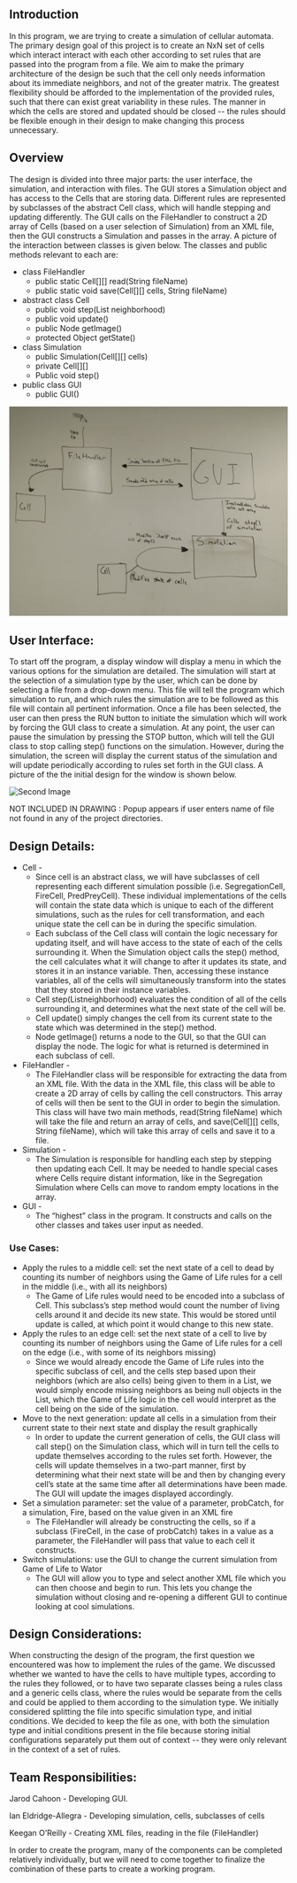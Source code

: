 ## Introduction

In this program, we are trying to create a simulation of cellular automata. The primary design goal of this project is to create an NxN set of cells which interact interact with each other according to set rules that are passed into the program from a file. We aim to make the primary architecture of the design be such that the cell only needs information about its immediate neighbors, and not of the greater matrix. The greatest flexibility should be afforded to the implementation of the provided rules, such that there can exist great variability in these rules.  The manner in which the cells are stored and updated should be closed -- the rules should be flexible enough in their design to make changing this process unnecessary. 

## Overview

The design is divided into three major parts: the user interface, the simulation, and interaction with files. The GUI stores a Simulation object and has access to the Cells that are storing data. Different rules are represented by subclasses of the abstract Cell class, which will handle stepping and updating differently. The GUI calls on the FileHandler to construct a 2D array of Cells (based on a user selection of Simulation) from an XML file, then the GUI constructs a Simulation and passes in the array. A picture of the interaction between classes is given below. 
The classes and public methods relevant to each are:
* class FileHandler
    * public static Cell[][] read(String fileName)
    * public static void save(Cell[][] cells, String fileName)
* abstract class Cell
    * public void step(List<Cell> neighborhood)
    * public void update()
    * public Node getImage()
    * protected Object getState()
* class Simulation
    * public Simulation(Cell[][] cells)
    * private Cell[][]
    * Public void step()
* public class GUI
    * public GUI()

![First Image](IMAGE_TEMP.jpg?raw=true, "Design Structure")
	
## User Interface:
To start off the program, a display window will display a menu in which the various options for the simulation are detailed. The simulation will start at the selection of a simulation type by the user, which can be done by selecting a file from a drop-down menu. This file will tell the program which simulation to run, and which rules the simulation are to be followed as this file will contain all pertinent information. Once a file has been selected, the user can then press the RUN button to initiate the simulation which will work by forcing the GUI class to create a simulation. At any point, the user can pause the simulation by pressing the STOP button, which will tell the GUI class to stop calling step() functions on the simulation. However, during the simulation, the screen will display the current status of the simulation and will update periodically according to rules set forth in the GUI class. A picture of the the initial design for the window is shown below. 

![Second Image](IMAGE_TEMP2.jpg?raw=true, "User Interface Design")

NOT INCLUDED IN DRAWING : Popup appears if user enters name of file not found in any of the project directories.
	
## Design Details:
* Cell -
    * Since cell is an abstract class, we will have subclasses of cell representing each different simulation possible (i.e. SegregationCell, FireCell, PredPreyCell). These individual implementations of the cells will contain the state data which is unique to each of the different simulations, such as the rules for cell transformation, and each unique state the cell can be in during the specific simulation.
    * Each subclass of the Cell class will contain the logic necessary for updating itself, and will have access to the state of each of the cells surrounding it. When the Simulation object calls the step() method, the cell calculates what it will change to after it updates its state, and stores it in an instance variable. Then, accessing these instance variables, all of the cells will simultaneously transform into the states that they stored in their instance variables.
    * Cell step(List<Cell>neighborhood) evaluates the condition of all of the cells surrounding it, and determines what the next state of the cell will be.
    * Cell update() simply changes the cell from its current state to the state which was determined in the step() method.
    * Node getImage() returns a node to the GUI, so that the GUI can display the node. The logic for what is returned is determined in each subclass of cell.
* FileHandler -
    * The FileHandler class will be responsible for extracting the data from an XML file. With the data in the XML file, this class will be able to create a 2D array of cells by calling the cell constructors. This array of cells will then be sent to the GUI in order to begin the simulation. This class will have two main methods, read(String fileName) which will take the file and return an array of cells, and save(Cell[][] cells, String fileName), which will take this array of cells and save it to a file. 
* Simulation - 
    * The Simulation is responsible for handling each step by stepping then updating each Cell. It may be needed to handle special cases where Cells require distant information, like in the Segregation Simulation where Cells can move to random empty locations in the array. 
* GUI - 
    * The “highest” class in the program. It constructs and calls on the other classes and takes user input as needed. 

### Use Cases:
* Apply the rules to a middle cell: set the next state of a cell to dead by counting its number of neighbors using the Game of Life rules for a cell in the middle (i.e., with all its neighbors)
    * The Game of Life rules would need to be encoded into a subclass of Cell. This subclass’s step method would count the number of living cells around it and decide its new state. This would be stored until update is called, at which point it would change to this new state. 
* Apply the rules to an edge cell: set the next state of a cell to live by counting its number of neighbors using the Game of Life rules for a cell on the edge (i.e., with some of its neighbors missing)
    * Since we would already encode the Game of Life rules into the specific subclass of cell, and the cells step based upon their neighbors (which are also cells) being given to them in a List, we would simply encode missing neighbors as being null objects in the List, which the Game of Life logic in the cell would interpret as the cell being on the side of the simulation.
* Move to the next generation: update all cells in a simulation from their current state to their next state and display the result graphically
    * In order to update the current generation of cells, the GUI class will call step() on the Simulation class, which will in turn tell the cells to update themselves according to the rules set forth. However, the cells will update themselves in a two-part manner, first by determining what their next state will be and then by changing every cell’s state at the same time after all determinations have been made. The GUI will update the images displayed accordingly. 
* Set a simulation parameter: set the value of a parameter, probCatch, for a simulation, Fire, based on the value given in an XML fire
    * The FileHandler will already be constructing the cells, so if a subclass (FireCell, in the case of probCatch) takes in a value as a parameter, the FileHandler will pass that value to each cell it constructs. 
* Switch simulations: use the GUI to change the current simulation from Game of Life to Wator
    * The GUI will allow you to type and select another XML file which you can then choose and begin to run. This lets you change the simulation without closing and re-opening a different GUI to continue looking at cool simulations.

## Design Considerations:

When constructing the design of the program, the first question we encountered was how to implement the rules of the game. We discussed whether we wanted to have the cells to have multiple types, according to the rules they followed, or to have two separate classes being a rules class and a generic cells class, where the rules would be separate from the cells and could be applied to them according to the simulation type. We initially considered splitting the file into specific simulation type, and initial conditions. We decided to keep the file as one, with both the simulation type and initial conditions present in the file because storing initial configurations separately put them out of context -- they were only relevant in the context of a set of rules.

## Team Responsibilities:

Jarod Cahoon - Developing GUI.

Ian Eldridge-Allegra - Developing simulation, cells, subclasses of cells

Keegan O’Reilly - Creating XML files, reading in the file (FileHandler)

In order to create the program, many of the components can be completed relatively individually, but we will need to come together to finalize the combination of these parts to create a working program. 
